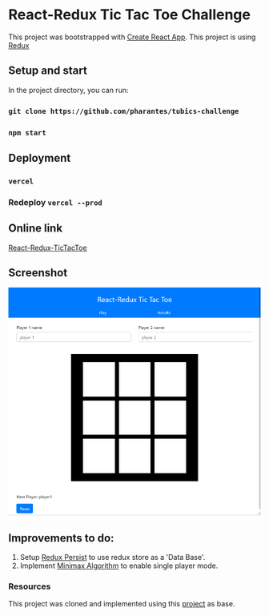 # React-Redux Tic Tac Toe Challenge

This project was bootstrapped with [Create React App](https://github.com/facebook/create-react-app).
This project is using [Redux](https://redux.js.org/)

## Setup and start

In the project directory, you can run:
### `git clone https://github.com/pharantes/tubics-challenge`
### `npm start`


## Deployment

### `vercel`

### Redeploy `vercel --prod`

## Online link

[React-Redux-TicTacToe](https://tubics-challenge.vercel.app)

## Screenshot

![screenshot](https://github.com/pharantes/tubics-challenge/blob/master/screenshot.png?raw=true)

## Improvements to do:

1. Setup [Redux Persist](https://www.npmjs.com/package/redux-persist#basic-usage) to use redux store as a 'Data Base'.
2. Implement [Minimax Algorithm](https://www.geeksforgeeks.org/minimax-algorithm-in-game-theory-set-3-tic-tac-toe-ai-finding-optimal-move/) to enable single player mode.

### Resources

This project was cloned and implemented using this [project](https://github.com/codeSTACKr/react-tic-tac-toe-hooks) as base.
